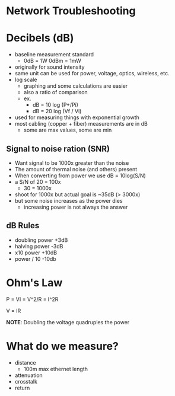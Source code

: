 # Network Troubleshooting

# Decibels (dB)

- baseline measurement standard
	- 0dB = 1W   0dBm = 1mW
- originally for sound intensity
- same unit can be used for power, voltage, optics, wireless, etc.
- log scale
	- graphing and some calculations are easier
	- also a ratio of comparison
	- ex. 
		- dB = 10 log (P+/Pi)
		- dB = 20 log (Vf / Vi)
- used for measuring things with exponential growth
- most cabling (copper + fiber) measurements are in dB
	- some are max values, some are min

## Signal to noise ration (SNR)

- Want signal to be 1000x greater than the noise
- The amount of thermal noise (and others) present
- When converting from power we use dB = 10log(S/N)
- a S/N of 20 = 100x
	- 30 = 1000x
- shoot for 1000x but actual goal is ~35dB (> 3000x)
- but some noise increases as the power dies
	- increasing power is not always the answer

## dB Rules

- doubling power +3dB
- halving power -3dB
- x10 power +10dB
- power / 10 -10db

# Ohm's Law

P = VI = V^2/R = I^2R

V = IR

**NOTE**: Doubling the voltage quadruples the power

# What do we measure?

- distance
	- 100m max ethernet length
- attenuation
- crosstalk
- return